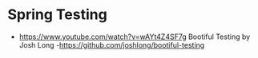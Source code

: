 # Spring Testing

- https://www.youtube.com/watch?v=wAYt4Z4SF7g Bootiful Testing by Josh Long
  -https://github.com/joshlong/bootiful-testing
